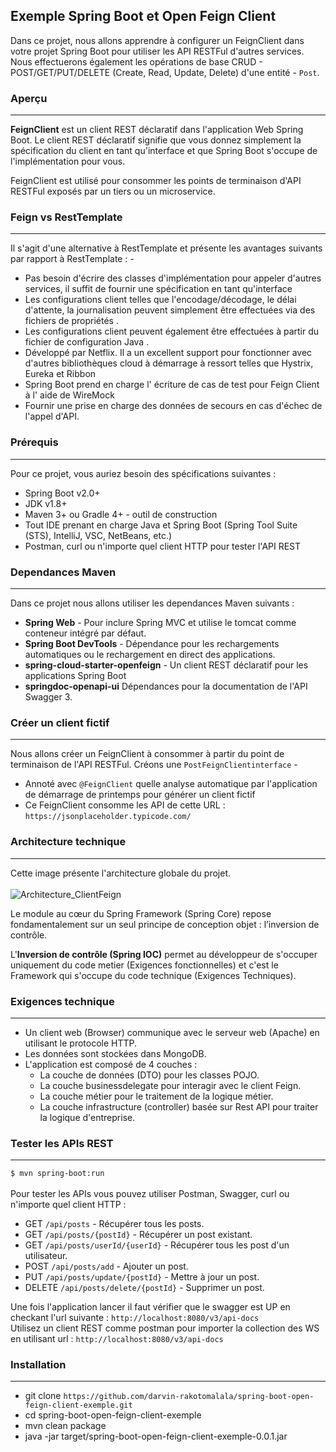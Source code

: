 ## Exemple Spring Boot et Open Feign Client
Dans ce projet, nous allons apprendre à configurer un FeignClient dans votre projet Spring Boot pour 
utiliser les API RESTFul d'autres services.  Nous effectuerons également les opérations de base CRUD - POST/GET/PUT/DELETE 
(Create, Read, Update, Delete) d'une entité - `Post`.

### Aperçu
---
**FeignClient** est un client REST déclaratif dans l'application Web Spring Boot. Le client REST déclaratif 
signifie que vous donnez simplement la spécification du client en tant qu'interface et que Spring Boot 
s'occupe de l'implémentation pour vous.<br/>

FeignClient est utilisé pour consommer les points de terminaison d'API RESTFul exposés par un tiers ou un microservice.

### Feign vs RestTemplate
---
Il s'agit d'une alternative à RestTemplate et présente les avantages suivants par rapport à RestTemplate : - <br/>
* Pas besoin d'écrire des classes d'implémentation pour appeler d'autres services, il suffit de fournir une spécification en tant qu'interface
* Les configurations client telles que l'encodage/décodage, le délai d'attente, la journalisation peuvent simplement être effectuées via des fichiers de propriétés .
* Les configurations client peuvent également être effectuées à partir du fichier de configuration Java .
* Développé par Netflix. Il a un excellent support pour fonctionner avec d'autres bibliothèques cloud à démarrage à ressort telles que Hystrix, Eureka et Ribbon
* Spring Boot prend en charge l' écriture de cas de test pour Feign Client à l' aide de WireMock
* Fournir une prise en charge des données de secours en cas d'échec de l'appel d'API.

### Prérequis
---
Pour ce projet, vous auriez besoin des spécifications suivantes :<br/>
- Spring Boot v2.0+
- JDK v1.8+
- Maven 3+ ou Gradle 4+ - outil de construction
- Tout IDE prenant en charge Java et Spring Boot (Spring Tool Suite (STS), IntelliJ, VSC, NetBeans, etc.)
- Postman, curl ou n'importe quel client HTTP pour tester l'API REST

### Dependances Maven
---
Dans ce projet nous allons utiliser les dependances Maven suivants :<br/>
- **Spring Web** - Pour inclure Spring MVC et utilise le tomcat comme conteneur intégré par défaut.
- **Spring Boot DevTools** - Dépendance pour les rechargements automatiques ou le rechargement en direct des applications.
- **spring-cloud-starter-openfeign** - Un client REST déclaratif pour les applications Spring Boot
- **springdoc-openapi-ui** Dépendances pour la documentation de l'API Swagger 3.

### Créer un client fictif
---
Nous allons créer un FeignClient à consommer à partir du point de terminaison de l'API RESTFul. Créons une `PostFeignClientinterface` - <br/>
* Annoté avec `@FeignClient` quelle analyse automatique par l'application de démarrage de printemps pour générer un client fictif
* Ce FeignClient consomme les API de cette URL : `https://jsonplaceholder.typicode.com/`

### Architecture technique
---
Cette image présente l'architecture globale du projet.<br/><br/>
![Architecture_ClientFeign](https://user-images.githubusercontent.com/75081354/136008419-f02b1b8f-9977-4acb-ba88-e9d048662995.jpg)

Le module au cœur du Spring Framework (Spring Core) repose fondamentalement sur un seul principe de conception objet : l’inversion de contrôle.<br/>
	
L'**Inversion de contrôle (Spring IOC)** permet au développeur de s'occuper uniquement du code metier (Exigences fonctionnelles) 
et c'est le Framework qui s'occupe du code technique (Exigences Techniques).

### Exigences technique
---
* Un client web (Browser) communique avec le serveur web (Apache) en utilisant le protocole HTTP.
* Les données sont stockées dans MongoDB.
* L'application est composé de 4 couches :
	- La couche de données (DTO) pour les classes POJO.
	- La couche businessdelegate pour interagir avec le client Feign.
	- La couche métier pour le traitement de la logique métier.
	- La couche infrastructure (controller) basée sur Rest API pour traiter la logique d'entreprise.

### Tester les APIs REST
---
`$ mvn spring-boot:run`<br/><br/>
Pour tester les APIs vous pouvez utiliser Postman, Swagger, curl ou n'importe quel client HTTP :<br/>
* GET `/api/posts` - Récupérer tous les posts.
* GET `/api/posts/{postId}` - Récupérer un post existant.
* GET `/api/posts/userId/{userId}` - Récupérer tous les post d'un utilisateur.
* POST `/api/posts/add` - Ajouter un post.
* PUT `/api/posts/update/{postId}` - Mettre à jour un post.
* DELETE `/api/posts/delete/{postId}` - Supprimer un post.

Une fois l'application lancer il faut vérifier que le swagger est UP en checkant l'url suivante : `http://localhost:8080/v3/api-docs` <br/>
Utilisez un client REST comme postman pour importer la collection des WS en utilisant url : `http://localhost:8080/v3/api-docs`

### Installation
---
* git clone `https://github.com/darvin-rakotomalala/spring-boot-open-feign-client-exemple.git`
* cd spring-boot-open-feign-client-exemple
* mvn clean package
* java -jar target/spring-boot-open-feign-client-exemple-0.0.1.jar
